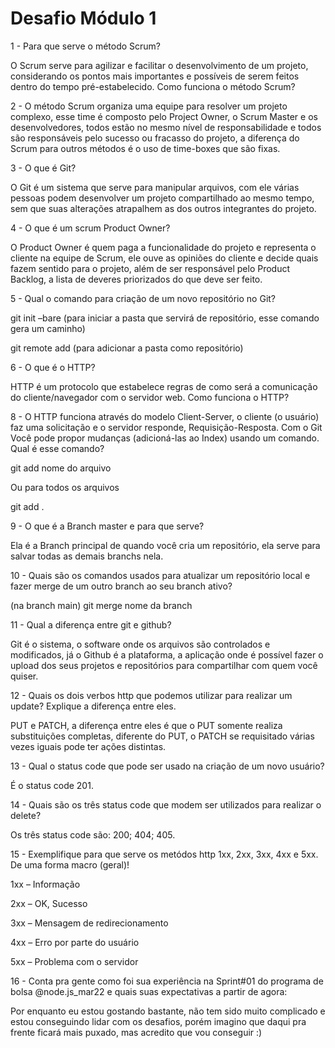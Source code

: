 
# Desafio Módulo 1


1 - Para que serve o método Scrum? 

O Scrum serve para agilizar e facilitar o desenvolvimento de um projeto, considerando os pontos mais importantes e possíveis de serem feitos dentro do tempo pré-estabelecido.
Como funciona o método Scrum? 


2 - O método Scrum organiza uma equipe para resolver um projeto complexo, esse time é composto pelo Project Owner, o Scrum Master e os desenvolvedores, todos estão no mesmo nível de responsabilidade e todos são responsáveis pelo sucesso ou fracasso do projeto, a diferença do Scrum para outros métodos é o uso de time-boxes que são fixas.

3 - O que é Git? 

O Git é um sistema que serve para manipular arquivos, com ele várias pessoas podem desenvolver um projeto compartilhado ao mesmo tempo, sem que suas alterações atrapalhem as dos outros integrantes do projeto.

4 - O que é um scrum Product Owner? 

O Product Owner é quem paga a funcionalidade do projeto e representa o cliente na equipe de Scrum, ele ouve as opiniões do cliente e decide quais fazem sentido para o projeto, além de ser responsável pelo Product Backlog, a lista de deveres priorizados do que deve ser feito.

5 - Qual o comando para criação de um novo repositório no Git? 

git init –bare (para iniciar a pasta que servirá de repositório, esse comando gera um caminho)

git remote add <nome> <caminho> (para adicionar a pasta como repositório)

6 - O que é o HTTP? 

HTTP é um protocolo que estabelece regras de como será a comunicação do cliente/navegador com o servidor web.
Como funciona o HTTP? 

8 - O HTTP funciona através do modelo Client-Server, o cliente (o usuário) faz uma solicitação e o servidor responde, Requisição-Resposta.
Com o Git Você pode propor mudanças (adicioná-las ao Index) usando um comando. Qual é esse comando? 

git add nome do arquivo

Ou para todos os arquivos

git add .

9 - O que é a Branch master e para que serve? 

Ela é a Branch principal de quando você cria um repositório, ela serve para salvar todas as demais branchs nela.

10 - Quais são os comandos usados para atualizar um repositório local e fazer merge de um outro branch ao seu branch ativo? 

(na branch main)
git merge nome da branch

11 - Qual a diferença entre git e github? 

Git é o sistema, o software onde os arquivos são controlados e modificados, já o Github é a plataforma, a aplicação onde é possível fazer o upload dos seus projetos e repositórios para compartilhar com quem você quiser.

12 - Quais os dois verbos http que podemos utilizar para realizar um update? Explique a diferença entre eles. 

PUT e PATCH, a diferença entre eles é que o PUT somente realiza substituições completas, diferente do PUT, o PATCH se requisitado várias vezes iguais pode ter ações distintas.

13 - Qual o status code que pode ser usado na criação de um novo usuário? 

É o status code 201.

14 - Quais são os três status code que modem ser utilizados para realizar o delete? 

Os três status code são: 200; 404; 405.

15 - Exemplifique para que serve os metódos http 1xx, 2xx, 3xx, 4xx e 5xx. De uma forma macro (geral)! 

1xx – Informação

2xx – OK, Sucesso

3xx – Mensagem de redirecionamento

4xx – Erro por parte do usuário

5xx – Problema com o servidor

16 - Conta pra gente como foi sua experiência na Sprint#01 do programa de bolsa @node.js_mar22 e quais suas expectativas a partir de agora: 

Por enquanto eu estou gostando bastante, não tem sido muito complicado e estou conseguindo lidar com os desafios, porém imagino que daqui pra frente ficará mais puxado, mas acredito que vou conseguir :)
